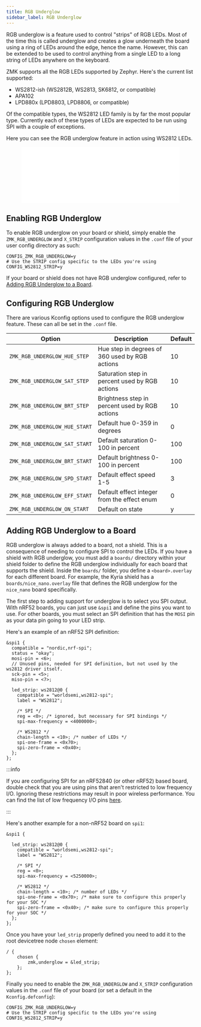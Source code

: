 ```yaml
---
title: RGB Underglow
sidebar_label: RGB Underglow
---
```


RGB underglow is a feature used to control "strips" of RGB LEDs. Most of the time this is called underglow and creates a glow underneath the board using a ring of LEDs around the edge, hence the name. However, this can be extended to be used to control anything from a single LED to a long string of LEDs anywhere on the keyboard.

ZMK supports all the RGB LEDs supported by Zephyr. Here's the current list supported:

- WS2812-ish (WS2812B, WS2813, SK6812, or compatible)
- APA102
- LPD880x (LPD8803, LPD8806, or compatible)

Of the compatible types, the WS2812 LED family is by far the most popular type. Currently each of these types of LEDs are expected to be run using SPI with a couple of exceptions.

Here you can see the RGB underglow feature in action using WS2812 LEDs.

<figure class="video-container">
  <iframe src="//www.youtube.com/embed/2KJkq8ssDU0" frameborder="0" allowfullscreen width="100%"></iframe>
</figure>

## Enabling RGB Underglow

To enable RGB underglow on your board or shield, simply enable the `ZMK_RGB_UNDERGLOW` and `X_STRIP` configuration values in the `.conf` file of your user config directory as such:

```
CONFIG_ZMK_RGB_UNDERGLOW=y
# Use the STRIP config specific to the LEDs you're using
CONFIG_WS2812_STRIP=y
```

If your board or shield does not have RGB underglow configured, refer to [Adding RGB Underglow to a Board](#adding-rgb-underglow-to-a-board).

## Configuring RGB Underglow

There are various Kconfig options used to configure the RGB underglow feature. These can all be set in the `.conf` file.

| Option                        | Description                                    | Default |
|-------------------------------|------------------------------------------------|---------|
| `ZMK_RGB_UNDERGLOW_HUE_STEP`  | Hue step in degrees of 360 used by RGB actions | 10      |
| `ZMK_RGB_UNDERGLOW_SAT_STEP`  | Saturation step in percent used by RGB actions | 10      |
| `ZMK_RGB_UNDERGLOW_BRT_STEP`  | Brightness step in percent used by RGB actions | 10      |
| `ZMK_RGB_UNDERGLOW_HUE_START` | Default hue 0-359 in degrees                   | 0       |
| `ZMK_RGB_UNDERGLOW_SAT_START` | Default saturation 0-100 in percent            | 100     |
| `ZMK_RGB_UNDERGLOW_BRT_START` | Default brightness 0-100 in percent            | 100     |
| `ZMK_RGB_UNDERGLOW_SPD_START` | Default effect speed 1-5                       | 3       |
| `ZMK_RGB_UNDERGLOW_EFF_START` | Default effect integer from the effect enum    | 0       |
| `ZMK_RGB_UNDERGLOW_ON_START`  | Default on state                               | y       |

## Adding RGB Underglow to a Board

RGB underglow is always added to a board, not a shield. This is a consequence of needing to configure SPI to control the LEDs.
If you have a shield with RGB underglow, you must add a `boards/` directory within your shield folder to define the RGB underglow individually for each board that supports the shield.
Inside the `boards/` folder, you define a `<board>.overlay` for each different board.
For example, the Kyria shield has a `boards/nice_nano.overlay` file that defines the RGB underglow for the `nice_nano` board specifically.

The first step to adding support for underglow is to select you SPI output. With nRF52 boards, you can just use `&spi1` and define the pins you want to use.
For other boards, you must select an SPI definition that has the `MOSI` pin as your data pin going to your LED strip.

Here's an example of an nRF52 SPI definition:

```
&spi1 {
  compatible = "nordic,nrf-spi";
  status = "okay";
  mosi-pin = <6>;
  // Unused pins, needed for SPI definition, but not used by the ws2812 driver itself.
  sck-pin = <5>;
  miso-pin = <7>;

  led_strip: ws2812@0 {
    compatible = "worldsemi,ws2812-spi";
    label = "WS2812";

    /* SPI */
    reg = <0>; /* ignored, but necessary for SPI bindings */
    spi-max-frequency = <4000000>;

    /* WS2812 */
    chain-length = <10>; /* number of LEDs */
    spi-one-frame = <0x70>;
    spi-zero-frame = <0x40>;
  };
};
```

:::info

If you are configuring SPI for an nRF52840 (or other nRF52) based board, double check that you are using pins that aren't restricted to low frequency I/O.
Ignoring these restrictions may result in poor wireless performance. You can find the list of low frequency I/O pins [here](https://infocenter.nordicsemi.com/index.jsp?topic=%2Fps_nrf52840%2Fpin.html&cp=4_0_0_6_0).

:::

Here's another example for a non-nRF52 board on `spi1`:

```
&spi1 {

  led_strip: ws2812@0 {
    compatible = "worldsemi,ws2812-spi";
    label = "WS2812";

    /* SPI */
    reg = <0>;
    spi-max-frequency = <5250000>;

    /* WS2812 */
    chain-length = <10>; /* number of LEDs */
    spi-one-frame = <0x70>; /* make sure to configure this properly for your SOC */
    spi-zero-frame = <0x40>; /* make sure to configure this properly for your SOC */
  };
};
```

Once you have your `led_strip` properly defined you need to add it to the root devicetree node `chosen` element:

```
/ {
	chosen {
		zmk,underglow = &led_strip;
	};
};
```

Finally you need to enable the `ZMK_RGB_UNDERGLOW` and `X_STRIP` configuration values in the `.conf` file of your board (or set a default in the `Kconfig.defconfig`):

```
CONFIG_ZMK_RGB_UNDERGLOW=y
# Use the STRIP config specific to the LEDs you're using
CONFIG_WS2812_STRIP=y
```
